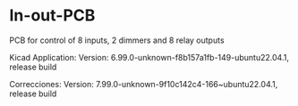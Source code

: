 # In-out-PCB
PCB for control of 8 inputs, 2 dimmers and 8 relay outputs 

Kicad Application:
Version: 6.99.0-unknown-f8b157a1fb-149-ubuntu22.04.1, release build

Correcciones:
Version: 7.99.0-unknown-9f10c142c4-166~ubuntu22.04.1, release build


